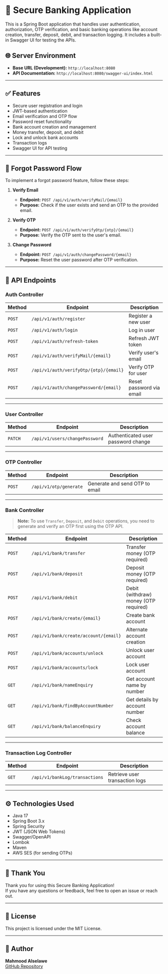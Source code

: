 # 🏦 Secure Banking Application

This is a Spring Boot application that handles user authentication, authorization, OTP verification, and basic banking operations like account creation, transfer, deposit, debit, and transaction logging. It includes a built-in Swagger UI for testing the APIs.

## 🌐 Server Environment

- **Base URL (Development):** `http://localhost:8080`
- **API Documentation:** `http://localhost:8080/swagger-ui/index.html`

---

## ✅ Features

- Secure user registration and login
- JWT-based authentication
- Email verification and OTP flow
- Password reset functionality
- Bank account creation and management
- Money transfer, deposit, and debit
- Lock and unlock bank accounts
- Transaction logs
- Swagger UI for API testing

---

## 🔐 Forgot Password Flow

To implement a forgot password feature, follow these steps:

1. **Verify Email**
   - **Endpoint:** `POST /api/v1/auth/verifyMail/{email}`
   - **Purpose:** Check if the user exists and send an OTP to the provided email.

2. **Verify OTP**
   - **Endpoint:** `POST /api/v1/auth/verifyOtp/{otp}/{email}`
   - **Purpose:** Verify the OTP sent to the user's email.

3. **Change Password**
   - **Endpoint:** `POST /api/v1/auth/changePassword/{email}`
   - **Purpose:** Reset the user password after OTP verification.

---

## 🔗 API Endpoints

### Auth Controller

| Method | Endpoint | Description |
|--------|----------|-------------|
| `POST` | `/api/v1/auth/register` | Register a new user |
| `POST` | `/api/v1/auth/login` | Log in user |
| `POST` | `/api/v1/auth/refresh-token` | Refresh JWT token |
| `POST` | `/api/v1/auth/verifyMail/{email}` | Verify user's email |
| `POST` | `/api/v1/auth/verifyOtp/{otp}/{email}` | Verify OTP for user |
| `POST` | `/api/v1/auth/changePassword/{email}` | Reset password via email |

---

### User Controller

| Method | Endpoint | Description |
|--------|----------|-------------|
| `PATCH` | `/api/v1/users/changePassword` | Authenticated user password change |

---

### OTP Controller

| Method | Endpoint | Description |
|--------|----------|-------------|
| `POST` | `/api/v1/otp/generate` | Generate and send OTP to email |

---

### Bank Controller

> **Note:** To use `Transfer`, `Deposit`, and `Debit` operations, you need to generate and verify an OTP first using the OTP API.

| Method | Endpoint | Description |
|--------|----------|-------------|
| `POST` | `/api/v1/bank/transfer` | Transfer money (OTP required) |
| `POST` | `/api/v1/bank/deposit` | Deposit money (OTP required) |
| `POST` | `/api/v1/bank/debit` | Debit (withdraw) money (OTP required) |
| `POST` | `/api/v1/bank/create/{email}` | Create bank account |
| `POST` | `/api/v1/bank/create/account/{email}` | Alternate account creation |
| `POST` | `/api/v1/bank/accounts/unlock` | Unlock user account |
| `POST` | `/api/v1/bank/accounts/lock` | Lock user account |
| `GET` | `/api/v1/bank/nameEnquiry` | Get account name by number |
| `GET` | `/api/v1/bank/findByAccountNumber` | Get details by account number |
| `GET` | `/api/v1/bank/balanceEnquiry` | Check account balance |

---

### Transaction Log Controller

| Method | Endpoint | Description |
|--------|----------|-------------|
| `GET` | `/api/v1/bankLog/transactions` | Retrieve user transaction logs |

---

## ⚙️ Technologies Used

- Java 17
- Spring Boot 3.x
- Spring Security
- JWT (JSON Web Tokens)
- Swagger/OpenAPI
- Lombok
- Maven
- AWS SES (for sending OTPs)

---

## 🙏 Thank You

Thank you for using this Secure Banking Application!  
If you have any questions or feedback, feel free to open an issue or reach out.

---

## 🧾 License

This project is licensed under the MIT License.

---

## 👤 Author

**Mahmood Alselawe**  
[GitHub Repository](https://github.com/mahmood-alselawe/Bank_security_ms)
